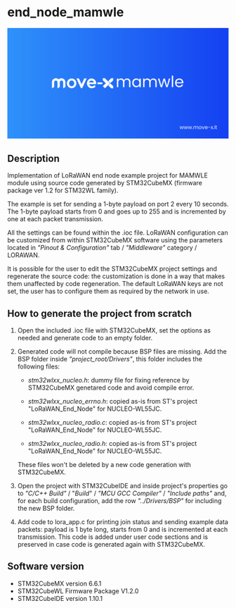 # end_node_mamwle

![Alt text](/Docs/move-x_logo_2.png?raw=true)

## Description

Implementation of LoRaWAN end node example project for MAMWLE module using source code generated by STM32CubeMX (firmware package ver 1.2 for STM32WL family).

The example is set for sending a 1-byte payload on port 2 every 10 seconds. The 1-byte payload starts from 0 and goes up to 255 and is incremented by one at each packet transmission.

All the settings can be found within the .ioc file. LoRaWAN configuration can be customized from within STM32CubeMX software using the parameters located in _"Pinout & Configuration"_ tab / _"Middleware"_ category / LORAWAN.

It is possible for the user to edit the STM32CubeMX project settings and regenerate the source code: the customization is done in a way that makes them unaffected by code regeneration. The default LoRaWAN keys are not set, the user has to configure them as required by the network in use.

## How to generate the project from scratch

1. Open the included .ioc file with STM32CubeMX, set the options as needed and generate code to an empty folder.

2. Generated code will not compile because BSP files are missing. Add the BSP folder inside _"project_root/Drivers"_, this folder includes the following files:

   - _stm32wlxx_nucleo.h_: dummy file for fixing reference by STM32CubeMX genetared code and avoid compile error.

   - _stm32wlxx_nucleo_errno.h_: copied as-is from ST's project "LoRaWAN_End_Node" for NUCLEO-WL55JC.

   - _stm32wlxx_nucleo_radio.c_: copied as-is from ST's project "LoRaWAN_End_Node" for NUCLEO-WL55JC.

   - _stm32wlxx_nucleo_radio.h_: copied as-is from ST's project "LoRaWAN_End_Node" for NUCLEO-WL55JC.

   These files won't be deleted by a new code generation with STM32CubeMX.

3. Open the project with STM32CubeIDE and inside project's properties go to _"C/C++ Build"_ / "_Build_" / _"MCU GCC Compiler"_ / _"Include paths"_ and, for each build configuration, add the row _"../Drivers/BSP"_ for including the new BSP folder.

4. Add code to lora_app.c for printing join status and sending example data packets: payload is 1 byte long, starts from 0 and is incremented at each transmission. This code is added under user code sections and is preserved in case code is generated again with STM32CubeMX.

## Software version

- STM32CubeMX version 6.6.1
- STM32CubeWL Firmware Package V1.2.0
- STM32CubeIDE version 1.10.1
